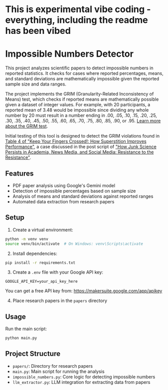 # This is experimental vibe coding - everything, including the readme has been vibed

# Impossible Numbers Detector

This project analyzes scientific papers to detect impossible numbers in reported statistics. It checks for cases where reported percentages, means, and standard deviations are mathematically impossible given the reported sample size and data ranges.

The project implements the GRIM (Granularity-Related Inconsistency of Means) test, which checks if reported means are mathematically possible given a dataset of integer values. For example, with 20 participants, a reported mean of 3.48 would be impossible since dividing any whole number by 20 must result in a number ending in .00, .05, .10, .15, .20, .25, .30, .35, .40, .45, .50, .55, .60, .65, .70, .75, .80, .85, .90, or .95. [Learn more about the GRIM test](https://en.wikipedia.org/wiki/GRIM_test).

Initial testing of this tool is designed to detect the GRIM violations found in [Table 4 of "Keep Your Fingers Crossed!: How Superstition Improves Performance"](https://journals.sagepub.com/doi/epub/10.1177/0956797610372631), a case discussed in the post script of ["How Junk Science Persists in Academia, News Media, and Social Media: Resistance to the Resistance"](https://statmodeling.stat.columbia.edu/2022/04/22/how-junk-science-persists-in-academia-news-media-and-social-media-resistance-to-the-resistance/).

## Features

- PDF paper analysis using Google's Gemini model
- Detection of impossible percentages based on sample size
- Analysis of means and standard deviations against reported ranges
- Automated data extraction from research papers

## Setup

1. Create a virtual environment:
```bash
python -m venv venv
source venv/bin/activate  # On Windows: venv\Scripts\activate
```

2. Install dependencies:
```bash
pip install -r requirements.txt
```

3. Create a `.env` file with your Google API key:
```
GOOGLE_API_KEY=your_api_key_here
```
You can get a free API key from: https://makersuite.google.com/app/apikey

4. Place research papers in the `papers` directory

## Usage

Run the main script:
```bash
python main.py
```

## Project Structure

- `papers/`: Directory for research papers
- `main.py`: Main script for running the analysis
- `impossible_numbers.py`: Core logic for detecting impossible numbers
- `llm_extractor.py`: LLM integration for extracting data from papers 